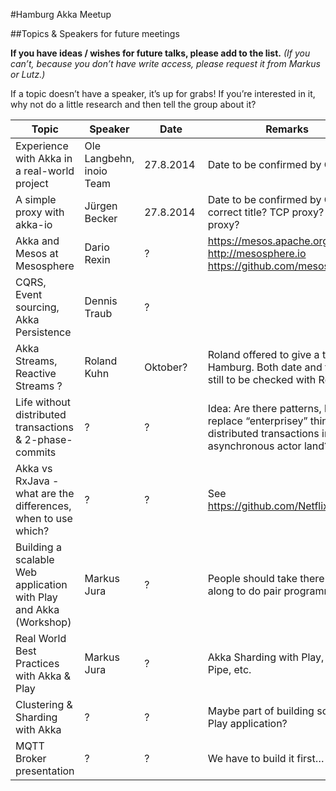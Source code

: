 #Hamburg Akka Meetup


##Topics & Speakers for future meetings


__If you have ideas / wishes for future talks, please add to the list.__ _(If you can’t, because you don’t have write access, please request it from Markus or Lutz.)_


If a topic doesn’t have a speaker, it’s up for grabs! If you’re interested in it, why not do a little research and then tell the group about it? 


Topic | Speaker | Date | Remarks
------|---------|------|--------
Experience with Akka in a real-world project| Ole Langbehn, inoio Team | 27.8.2014 |Date to be confirmed by Ole
A simple proxy with akka-io | Jürgen Becker  | 27.8.2014 | Date to be confirmed by Ole, correct title? TCP proxy? HTTP proxy?
Akka and Mesos at Mesosphere | Dario Rexin | ? | https://mesos.apache.org  http://mesosphere.io https://github.com/mesosphere
CQRS, Event sourcing, Akka Persistence | Dennis Traub | ? |
Akka Streams, Reactive Streams ? | Roland Kuhn | Oktober? | Roland offered to give a talk in Hamburg. Both date and topic still to be checked with Roland.
Life without distributed transactions & 2-phase-commits | ? | ? | Idea: Are there patterns, how to replace “enterprisey” things like distributed transactions in asynchronous actor land?
Akka vs RxJava - what are the differences, when to use which? | ? | ? | See https://github.com/Netflix/RxJava
Building a scalable Web application with Play and Akka (Workshop) | Markus Jura | ? | People should take there laptop along to do pair programming!
Real World Best Practices with Akka & Play | Markus Jura | ? | Akka Sharding with Play, Play Big Pipe, etc.
Clustering & Sharding with Akka | ? | ? | Maybe part of building scalable Play application?
MQTT Broker presentation | ? | ? | We have to build it first…

